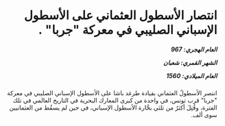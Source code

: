 <h1 dir="rtl">انتصار الأسطول العثماني على الأسطول الإسباني الصليبي في معركة "جربا" .</h1>

<h5 dir="rtl">العام الهجري:  967

الشهر القمري: شعبان

العام الميلادي: 1560</h5>

<p dir="rtl">انتصر الأسطولُ العثماني بقيادة طرغد باشا على الأسطول الإسباني الصليبي في معركة "جربا" قرب تونس، في واحدة من كبرى المعارك البحرية في التاريخ العالمي في تلك الفترة، وقُتِلَ أكثرُ من ثلثي بحَّارة الأسطول الإسباني، في حين لم يسقُط من العثمانيين سوى ألف.</p></br>
